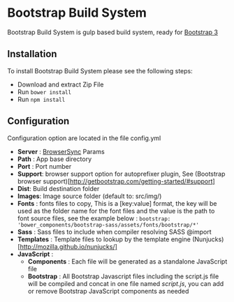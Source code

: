 # Bootstrap Build System
Bootstrap Build System is gulp based build system, ready for [Bootstrap 3](http://getbootstrap.com/)
## Installation
To install Bootstrap Build System please see the following steps:
* Download and extract Zip File
* Run ```bower install```
* Run ```npm install```

## Configuration

Configuration option are located in the file config.yml

* **Server** : [BrowserSync](https://browsersync.io/) Params
 * **Path** : App base directory 
 * **Port** : Port number
* **Support**: browser support option for autoprefixer plugin, See (Bootstrap browser support)[http://getbootstrap.com/getting-started/#support]
* **Dist**: Build destination folder
* **Images**: Image source folder (default to: src/img/)
* **Fonts** : fonts files to copy, This is a [key:value] format, the key will be used as the folder name for the font files and the value is the path to font source files, see the example below :
  ```bootstrap: 'bower_components/bootstrap-sass/assets/fonts/bootstrap/*'```
* **Sass** : Sass files to include when compiler resolving SASS @import
* **Templates** : Template files to lookup by the template engine (Nunjucks)[http://mozilla.github.io/nunjucks/]
* **JavaScript** :
  * **Components** : Each file will be generated as a standalone JavaScript file
  * **Bootstrap** : All Bootstrap Javascript files including the script.js file will be compiled and concat in one file named *script.js*, you can add or remove Bootstrap JavaScript components as needed
